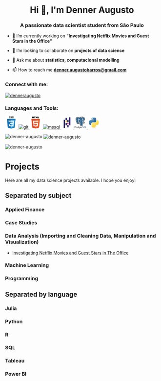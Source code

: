 <h1 align="center">Hi 👋, I'm Denner Augusto</h1>
<h3 align="center">A passionate data scientist student from São Paulo</h3>


- 🔭 I’m currently working on **"Investigating Netflix Movies and Guest Stars in the Office"**

- 👯 I’m looking to collaborate on **projects of data science**

- 💬 Ask me about **statistics, computacional modelling**

- 📫 How to reach me **denner.augustobarros@gmail.com**

<h3 align="left">Connect with me:</h3>
<p align="left">
<a href="https://linkedin.com/in/denneraugusto" target="blank"><img align="center" src="https://raw.githubusercontent.com/rahuldkjain/github-profile-readme-generator/master/src/images/icons/Social/linked-in-alt.svg" alt="denneraugusto" height="30" width="40" /></a>
</p>
<h3 align="left">Languages and Tools:</h3>
<p align="left"> <a href="https://www.w3schools.com/css/" target="_blank" rel="noreferrer"> <img src="https://raw.githubusercontent.com/devicons/devicon/master/icons/css3/css3-original-wordmark.svg" alt="css3" width="40" height="40"/> </a> <a href="https://git-scm.com/" target="_blank" rel="noreferrer"> <img src="https://www.vectorlogo.zone/logos/git-scm/git-scm-icon.svg" alt="git" width="40" height="40"/> </a> <a href="https://www.w3.org/html/" target="_blank" rel="noreferrer"> <img src="https://raw.githubusercontent.com/devicons/devicon/master/icons/html5/html5-original-wordmark.svg" alt="html5" width="40" height="40"/> </a> <a href="https://www.microsoft.com/en-us/sql-server" target="_blank" rel="noreferrer"> <img src="https://www.svgrepo.com/show/303229/microsoft-sql-server-logo.svg" alt="mssql" width="40" height="40"/> </a> <a href="https://pandas.pydata.org/" target="_blank" rel="noreferrer"> <img src="https://raw.githubusercontent.com/devicons/devicon/2ae2a900d2f041da66e950e4d48052658d850630/icons/pandas/pandas-original.svg" alt="pandas" width="40" height="40"/> </a> <a href="https://www.postgresql.org" target="_blank" rel="noreferrer"> <img src="https://raw.githubusercontent.com/devicons/devicon/master/icons/postgresql/postgresql-original-wordmark.svg" alt="postgresql" width="40" height="40"/> </a> <a href="https://www.python.org" target="_blank" rel="noreferrer"> <img src="https://raw.githubusercontent.com/devicons/devicon/master/icons/python/python-original.svg" alt="python" width="40" height="40"/> </a> </p>

<p><img align="left" src="https://github-readme-stats.vercel.app/api/top-langs?username=denner-augusto&show_icons=true&locale=en&layout=compact" alt="denner-augusto" /></p>

<p>&nbsp;<img align="center" src="https://github-readme-stats.vercel.app/api?username=denner-augusto&show_icons=true&locale=en" alt="denner-augusto" /></p>

<p><img align="center" src="https://github-readme-streak-stats.herokuapp.com/?user=denner-augusto&" alt="denner-augusto" /></p>

# Projects
Here are all my data science projects available. I hope you enjoy!

## Separated by subject
### Applied Finance

### Case Studies

### Data Analysis (Importing and Cleaning Data, Manipulation and Visualization)
- [Investigating Netflix Movies and Guest Stars in The Office](https://denner-augusto.github.io/Investigating-Netflix-Movies-and-Guest-Stars/)
### Machine Learning

### Programming


## Separated by language

### Julia

### Python

### R

### SQL

### Tableau

### Power BI

